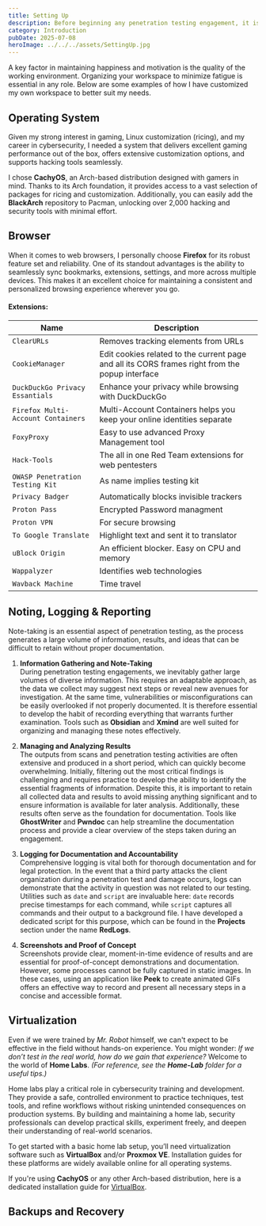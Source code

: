 ```yaml
---
title: Setting Up
description: Before beginning any penetration testing engagement, it is essential to set up a reliable and efficient working environment.
category: Introduction
pubDate: 2025-07-08
heroImage: ../../../assets/SettingUp.jpg
---
```

A key factor in maintaining happiness and motivation is the quality of the working environment. Organizing your workspace to minimize fatigue is essential in any role. Below are some examples of how I have customized my own workspace to better suit my needs.

## **Operating System**
Given my strong interest in gaming, Linux customization (ricing), and my career in cybersecurity, I needed a system that delivers excellent gaming performance out of the box, offers extensive customization options, and supports hacking tools seamlessly.

I chose **CachyOS**, an Arch-based distribution designed with gamers in mind. Thanks to its Arch foundation, it provides access to a vast selection of packages for ricing and customization. Additionally, you can easily add the **BlackArch** repository to Pacman, unlocking over 2,000 hacking and security tools with minimal effort.

## **Browser**
When it comes to web browsers, I personally choose **Firefox** for its robust feature set and reliability. One of its standout advantages is the ability to seamlessly sync bookmarks, extensions, settings, and more across multiple devices. This makes it an excellent choice for maintaining a consistent and personalized browsing experience wherever you go.

#### **Extensions**:

| Name                               | Description                                                                                     |
| ---------------------------------- | ----------------------------------------------------------------------------------------------- |
| `ClearURLs`                        | Removes tracking elements from URLs                                                             |
| `CookieManager`                    | Edit cookies related to the current page and all its CORS frames right from the popup interface |
| `DuckDuckGo Privacy Essantials`    | Enhance your privacy while browsing with DuckDuckGo                                             |
| `Firefox Multi-Account Containers` | Multi-Account Containers helps you keep your online identities separate                         |
| `FoxyProxy`                        | Easy to use advanced Proxy Management tool                                                      |
| `Hack-Tools`                       | The all in one Red Team extensions for web pentesters                                           |
| `OWASP Penetration Testing Kit`    | As name implies testing kit                                                                     |
| `Privacy Badger`                   | Automatically blocks invisible trackers                                                         |
| `Proton Pass`                      | Encrypted Password managment                                                                    |
| `Proton VPN`                       | For secure browsing                                                                             |
| `To Google Translate`              | Highlight text and sent it to translator                                                        |
| `uBlock Origin`                    | An efficient blocker. Easy on CPU and memory                                                    |
| `Wappalyzer`                       | Identifies web technologies                                                                     |
| `Wavback Machine`                  | Time travel                                                                                     |

## **Noting, Logging & Reporting**
Note-taking is an essential aspect of penetration testing, as the process generates a large volume of information, results, and ideas that can be difficult to retain without proper documentation.

1. **Information Gathering and Note-Taking**  
    During penetration testing engagements, we inevitably gather large volumes of diverse information. This requires an adaptable approach, as the data we collect may suggest next steps or reveal new avenues for investigation. At the same time, vulnerabilities or misconfigurations can be easily overlooked if not properly documented. It is therefore essential to develop the habit of recording everything that warrants further examination. Tools such as **Obsidian** and **Xmind** are well suited for organizing and managing these notes effectively.

2. **Managing and Analyzing Results**  
    The outputs from scans and penetration testing activities are often extensive and produced in a short period, which can quickly become overwhelming. Initially, filtering out the most critical findings is challenging and requires practice to develop the ability to identify the essential fragments of information. Despite this, it is important to retain all collected data and results to avoid missing anything significant and to ensure information is available for later analysis. Additionally, these results often serve as the foundation for documentation. Tools like **GhostWriter** and **Pwndoc** can help streamline the documentation process and provide a clear overview of the steps taken during an engagement.

3. **Logging for Documentation and Accountability**  
    Comprehensive logging is vital both for thorough documentation and for legal protection. In the event that a third party attacks the client organization during a penetration test and damage occurs, logs can demonstrate that the activity in question was not related to our testing. Utilities such as `date` and `script` are invaluable here: `date` records precise timestamps for each command, while `script` captures all commands and their output to a background file. I have developed a dedicated script for this purpose, which can be found in the **Projects** section under the name **RedLogs**.

4. **Screenshots and Proof of Concept**  
    Screenshots provide clear, moment-in-time evidence of results and are essential for proof-of-concept demonstrations and documentation. However, some processes cannot be fully captured in static images. In these cases, using an application like **Peek** to create animated GIFs offers an effective way to record and present all necessary steps in a concise and accessible format.

## **Virtualization**
Even if we were trained by _Mr. Robot_ himself, we can't expect to be effective in the field without hands-on experience. You might wonder: _If we don’t test in the real world, how do we gain that experience?_ Welcome to the world of **Home Labs**. _(For reference, see the **Home-Lab** folder for a useful tips.)_
  
Home labs play a critical role in cybersecurity training and development. They provide a safe, controlled environment to practice techniques, test tools, and refine workflows without risking unintended consequences on production systems. By building and maintaining a home lab, security professionals can develop practical skills, experiment freely, and deepen their understanding of real-world scenarios.

To get started with a basic home lab setup, you’ll need virtualization software such as **VirtualBox** and/or **Proxmox VE**. Installation guides for these platforms are widely available online for all operating systems.

If you're using **CachyOS** or any other Arch-based distribution, here is a dedicated installation guide for [VirtualBox](VirtualBox.md).

## **Backups and Recovery**
